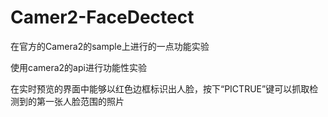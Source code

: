 # Camer2-FaceDectect
在官方的Camera2的sample上进行的一点功能实验

使用camera2的api进行功能性实验

在实时预览的界面中能够以红色边框标识出人脸，按下“PICTRUE”键可以抓取检测到的第一张人脸范围的照片
